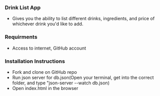 ### Drink List App
* Gives you the ability to list different drinks, ingredients, and price of whichever drink you'd like to add.

### Requirments
* Access to internet, GitHub account

### Installation Instructions
* Fork and clone on GitHub repo
* Run json server for db.json(Open your terminal, get into the correct folder, and type "json-server --watch db.json)
* Open index.html in the browser

